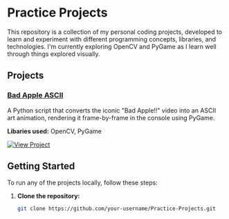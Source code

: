# Practice Projects

This repository is a collection of my personal coding projects, developed to learn and experiment with different programming concepts, libraries, and technologies. I'm currently exploring OpenCV and PyGame as I learn well through things explored visually.

## Projects

### [Bad Apple ASCII](./Bad-Apple-ASCII/)

A Python script that converts the iconic "Bad Apple!!" video into an ASCII art animation, rendering it frame-by-frame in the console using PyGame.

**Libaries used:** OpenCV, PyGame

[![View Project](https://img.shields.io/badge/View-Project-blue)](./Bad-Apple-in-ASCII/)

## Getting Started

To run any of the projects locally, follow these steps:

1. **Clone the repository:**

    ```bash
   git clone https://github.com/your-username/Practice-Projects.git

